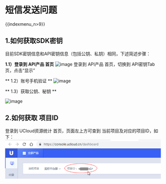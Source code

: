 # 短信发送问题

{{indexmenu_n>9}}

## 1.如何获取SDK密钥

目前SDK密钥信息和API密钥信息（包括公钥、私钥）相同，下述简述步骤：

**1.1）登录到 API产品 首页** ![image](/other/message/901/短信服务usms_api密钥_01.png)
登录到 API产品 首页，切换到 API密钥Tab页，点击“显示”

\*\* 1.2）账号手机验证 \*\* ![image](/other/message/901/短信服务usms_api密钥_02.png)

\*\* 1.3）获取公钥、秘钥 \*\*

![image](/images/901/短信服务usms_api密钥_03.png)

## 2.如何获取 项目ID

登录到 UCloud资源统计 首页，页面左上方可查到 当前项目及对应的项目ID，如下：
![项目ID](/images/faq/ucloud资源统计_项目id信息_190625.png)
